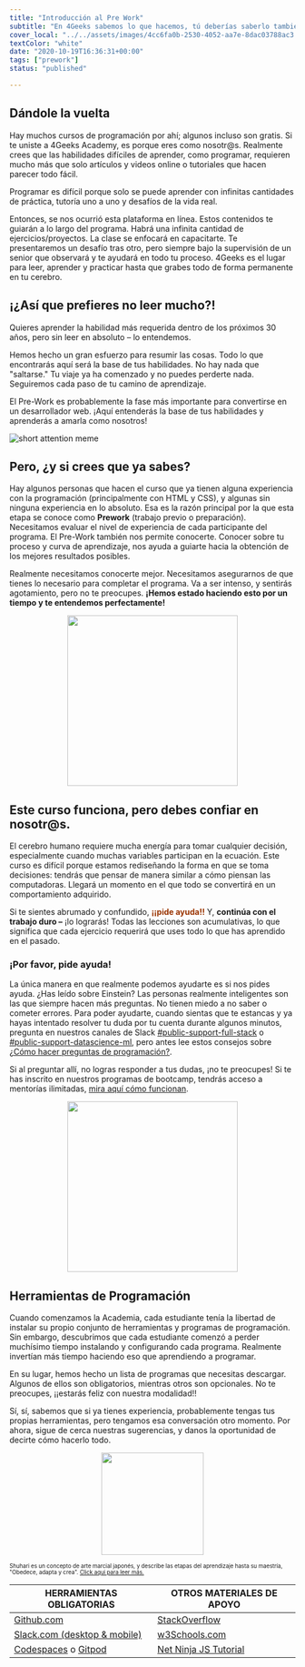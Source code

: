 ```yaml
---
title: "Introducción al Pre Work"
subtitle: "En 4Geeks sabemos lo que hacemos, tú deberías saberlo también. Conoce el proceso que hemos pulido para que puedas aprender 2 años de contenido en unas pocas semanas."
cover_local: "../../assets/images/4cc6fa0b-2530-4052-aa7e-8dac03788ac3.png"
textColor: "white"
date: "2020-10-19T16:36:31+00:00"
tags: ["prework"]
status: "published"

---
```


## Dándole la vuelta

Hay muchos cursos de programación por ahí; algunos incluso son gratis. Si te uniste a 4Geeks Academy, es porque eres como nosotr@s. Realmente crees que las habilidades difíciles de aprender, como programar, requieren mucho más que solo artículos y videos online o tutoriales que hacen parecer todo fácil.

Programar es difícil porque solo se puede aprender con infinitas cantidades de práctica, tutoría uno a uno y desafíos de la vida real.

Entonces, se nos ocurrió esta plataforma en línea. Estos contenidos te guiarán a lo largo del programa. Habrá una infinita cantidad de ejercicios/proyectos. La clase se enfocará en capacitarte. Te presentaremos un desafío tras otro, pero siempre bajo la supervisión de un senior que observará y te ayudará en todo tu proceso. 4Geeks es el lugar para leer, aprender y practicar hasta que grabes todo de forma permanente en tu cerebro.

## ¡¿Así que prefieres no leer mucho?!

Quieres aprender la habilidad más requerida dentro de los próximos 30 años, pero sin leer en absoluto – lo entendemos.

Hemos hecho un gran esfuerzo para resumir las cosas. Todo lo que encontrarás aquí será la base de tus habilidades.  No hay nada que "saltarse."  Tu viaje ya ha comenzado y no puedes perderte nada.  Seguiremos cada paso de tu camino de aprendizaje.  

El Pre-Work es probablemente la fase más importante para convertirse en un desarrollador web.  ¡Aquí entenderás la base de tus habilidades y aprenderás a amarla como nosotros!

![short attention meme](https://github.com/breatheco-de/content/blob/master/src/assets/images/angry-baby.jpeg?raw=true)

## Pero, ¿y si crees que ya sabes?

Hay algunos personas que hacen el curso que ya tienen alguna experiencia con la programación (principalmente con HTML y CSS), y algunas sin ninguna experiencia en lo absoluto. Esa es la razón principal por la que esta etapa se conoce como **Prework** (trabajo previo o preparación).  Necesitamos evaluar el nivel de experiencia de cada participante del programa. El Pre-Work también nos permite conocerte. Conocer sobre tu proceso y curva de aprendizaje, nos ayuda a guiarte hacia la obtención de los mejores resultados posibles.

Realmente necesitamos conocerte mejor. Necesitamos asegurarnos de que tienes lo necesario para completar el programa. Va a ser intenso, y sentirás agotamiento, pero no te preocupes. **¡Hemos estado haciendo esto por un tiempo y te entendemos perfectamente!**

<p style="text-align: center">
    <img class="my-class" src="https://github.com/breatheco-de/content/blob/master/src/assets/images/bd90ba64-ded5-4fb2-b23f-7d297125e3a5.jpeg?raw=true" width="300">
</p>

## Este curso funciona, pero debes confiar en nosotr@s.

El cerebro humano requiere mucha energía para tomar cualquier decisión, especialmente cuando muchas variables participan en la ecuación.  Este curso es difícil porque estamos rediseñando la forma en que se toma decisiones: tendrás que pensar de manera similar a cómo piensan las computadoras.  Llegará un momento en el que todo se convertirá en un comportamiento adquirido.

Si te sientes abrumado y confundido, <span style="color:#993300">**¡¡pide ayuda!!**</span> Y, **continúa con el trabajo duro –** ¡lo lograrás!  Todas las lecciones son acumulativas, lo que significa que cada ejercicio requerirá que uses todo lo que has aprendido en el pasado.

### ¡Por favor, pide ayuda!

La única manera en que realmente podemos ayudarte es si nos pides ayuda. ¿Has leído sobre Einstein? Las personas realmente inteligentes son las que siempre hacen más preguntas. No tienen miedo a no saber o cometer errores. 
Para poder ayudarte, cuando sientas que te estancas y ya hayas intentado resolver tu duda por tu cuenta durante algunos minutos, pregunta en nuestros canales de Slack [#public-support-full-stack](https://4geeksacademy.slack.com/archives/CAZ9W99U4) o [#public-support-datascience-ml](https://4geeksacademy.slack.com/archives/C02ME9LCYNA), pero antes lee estos consejos sobre [¿Cómo hacer preguntas de programación?](https://4geeks.com/es/how-to/como-hacer-preguntas-de-programacion). 

Si al preguntar allí, no logras responder a tus dudas, ¡no te preocupes! Si te has inscrito en nuestros programas de bootcamp, tendrás acceso a mentorías ilimitadas, [mira aquí cómo funcionan](https://storage.cloud.google.com/4geeks-academy-website/syllabus/madrid-spain/madrid-infografia-mentorias.pdf).

<p style="text-align:center">
    <img class="my-class" src="https://github.com/breatheco-de/content/blob/master/src/assets/images/5f5f59bc-9efa-4ee9-bce6-6af9eedb4738.jpeg?raw=true" width="300">
</p>

## Herramientas de Programación

Cuando comenzamos la Academia, cada estudiante tenía la libertad de instalar su propio conjunto de herramientas y programas de programación. Sin embargo, descubrimos que cada estudiante comenzó a perder muchísimo tiempo instalando y configurando cada programa. Realmente invertían más tiempo haciendo eso que aprendiendo a programar.

En su lugar, hemos hecho un lista de programas que necesitas descargar. Algunos de ellos son obligatorios, mientras otros son opcionales. No te preocupes, ¡¡estarás feliz con nuestra modalidad!!

Sí, sí, sabemos que si ya tienes experiencia, probablemente tengas tus propias herramientas, pero tengamos esa conversación otro momento. Por ahora, sigue de cerca nuestras sugerencias, y danos la oportunidad de decirte cómo hacerlo todo. 

<p style="text-align:center">
    <img class="my-class" src="https://github.com/breatheco-de/content/blob/master/src/assets/images/59bf0e4e-f5cf-410c-b2bc-fdc7472e7cdc.jpeg?raw=true" width="180">
</p>

<sub><sup>Shuhari es un concepto de arte marcial japonés, y describe las etapas del aprendizaje hasta su maestría, "Obedece, adapta y crea". [Click aqui para leer más.](https://es.wikipedia.org/wiki/Shuhari)</sup></sub>



| HERRAMIENTAS OBLIGATORIAS                                 | OTROS MATERIALES DE APOYO  |
| --------------------------------------------------------  | ------------------------  |
| [Github.com](https://github.com)                          | [StackOverflow](https://stackoverflow.com) |
| [Slack.com (desktop & mobile)](4geeksacademy.slack.com)   | [w3Schools.com](https://w3schools.com) |
| [Codespaces](https://github.com/features/codespaces) o [Gitpod](https://gitpod.io/) | [Net Ninja JS Tutorial](https://www.youtube.com/watch?v=qoSksQ4s_hg) |

